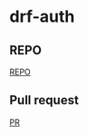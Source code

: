 # drf-auth

## REPO
[REPO](https://github.com/issasalman/drf-auth)

## Pull request
[PR](https://github.com/issasalman/drf-auth/pull/1)
